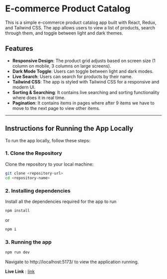 # E-commerce Product Catalog

This is a simple e-commerce product catalog app built with React, Redux, and Tailwind CSS. The app allows users to view a list of products, search through them, and toggle between light and dark themes.

## Features
- **Responsive Design**: The product grid adjusts based on screen size (1 column on mobile, 3 columns on large screens).
- **Dark Mode Toggle**: Users can toggle between light and dark modes.
- **Live Search**: Users can search for products by their name.
- **Tailwind CSS**: The app is styled with Tailwind CSS for a responsive and modern UI.
- **Sorting & Searching**: It contains live searching and sorting functionality where does it in real time.
- **Pagination**: It contains items in pages where after 9 items we have to move to the next page to view other items.

---

## Instructions for Running the App Locally

To run the app locally, follow these steps:

### 1. Clone the Repository
Clone the repository to your local machine:
```bash
git clone <repository-url>
cd <repository-name>
```

### 2. Installing dependencies
Install all the dependencies required for the app to run
```bash
npm install 
```
or
```bash
npm i
```

### 3. Running the app 
```bash
npm run dev
```

Navigate to http://localhost:5173/ to view the application running.

**Live Link** : [link](https://e-commerce-product-catalog-one.vercel.app/)
